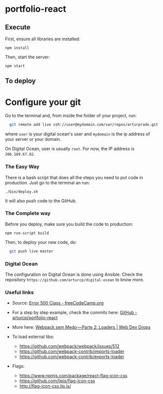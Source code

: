 # portfolio-react

## Execute

First, ensure all libraries are installed:

```
npm install
```

Then, start the server:

```
npm start
```

## To deploy

Configure your git
==================

Go to the terminal and, from inside the folder of your project, run:

```bash
  git remote add live ssh://user@mydomain.com/var/repos/arturprado.git
```

where `user` is your digital ocean's user and `mydomain` is the ip address of
your server or your domain.

On Digital Ocean, user is usually `root`. For now, the IP address is `206.189.67.82`.

### The Easy Way

There is a bash script that does all the steps you need to put code in production.
Just go to the terminal an run:

```
./bin/deploy.sh
```

It will also push code to the GitHub.

### The Complete way

Before you deploy, make sure you build the code to production:

```
npm run-script build
```

Then, to deploy your new code, do:

```bash
  git push live master
```

### Digital Ocean

The configuration on Digital Ocean is done using Ansible. Check the repository
`https://github.com/arturcp/digital-ocean` to know more.

### Useful links

* Source: [Error 500 Class - freeCodeCamp.org](https://www.freecodecamp.org/news/part-1-react-app-from-scratch-using-webpack-4-562b1d231e75/)

* For a step by step example, check the commits here:
[GitHub - arturcp/portfolio-react](https://github.com/arturcp/portfolio-react)

* More here: [Webpack sem Medo — Parte 2: Loaders | Web Dev Drops](https://www.webdevdrops.com/webpack-sem-medo-parte-2-loaders-1d1239df3945/)

* To load external libs:
  * https://github.com/webpack/webpack/issues/512
  * https://github.com/webpack-contrib/imports-loader
  * https://github.com/webpack-contrib/exports-loader

* Flags:
  * https://www.npmjs.com/package/react-flag-icon-css
  * https://github.com/lipis/flag-icon-css
  * http://flag-icon-css.lip.is/
